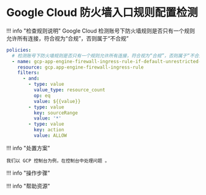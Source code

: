 # Google Cloud 防火墙入口规则配置检测

!!! info "检查规则说明"
    Google Cloud 检测账号下防火墙规则是否只有一个规则允许所有连接，符合视为“合规”，否则属于“不合规”
    
  ```YAML
  policies:
    # 检测账号下防火墙规则是否只有一个规则允许所有连接，符合视为“合规”，否则属于“不合规”
    - name: gcp-app-engine-firewall-ingress-rule-if-default-unrestricted-access
      resource: gcp.app-engine-firewall-ingress-rule
      filters:
        - and:
          - type: value
            value_type: resource_count
            op: eq
            value: ${{value}}
          - type: value
            key: sourceRange
            value: '*'
          - type: value
            key: action
            value: ALLOW
  ```

    
!!! info "处置方案"
    
    我们以 GCP 控制台为例，在控制台中处理问题 。



!!! info "操作步骤"





!!! info "帮助资源"
    